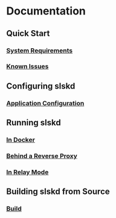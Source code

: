 # Documentation

## Quick Start

### [System Requirements](https://github.com/slskd/slskd/blob/master/docs/system_requirements.md)
### [Known Issues](https://github.com/slskd/slskd/blob/master/docs/known_issues.md)

## Configuring slskd

### [Application Configuration](https://github.com/slskd/slskd/blob/master/docs/config.md)

## Running slskd

### [In Docker](https://github.com/slskd/slskd/blob/master/docs/docker.md)
### [Behind a Reverse Proxy](https://github.com/slskd/slskd/blob/master/docs/reverse_proxy.md)
### [In Relay Mode](https://github.com/slskd/slskd/blob/master/docs/relay.md)

## Building slskd from Source

### [Build](https://github.com/slskd/slskd/blob/master/docs/build.md)